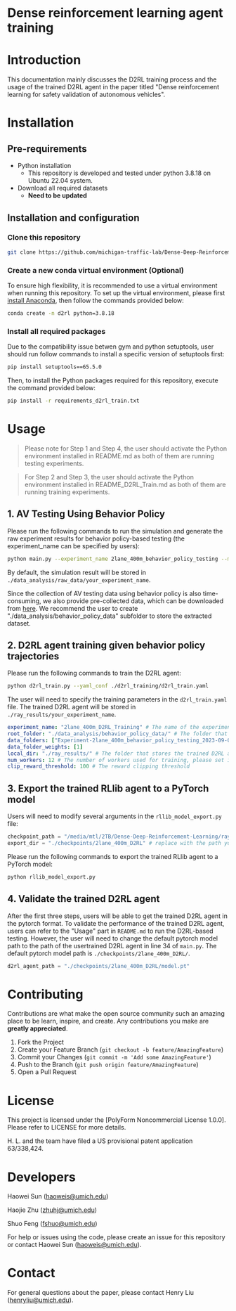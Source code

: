# Dense reinforcement learning agent training

# Introduction
This documentation mainly discusses the D2RL training process and the usage of the trained D2RL agent in the paper titled "Dense reinforcement learning for safety validation of autonomous vehicles".

# Installation
## Pre-requirements
  - Python installation
    - This repository is developed and tested under python 3.8.18 on Ubuntu 22.04 system.
  - Download all required datasets
    - **Need to be updated**
## Installation and configuration
### Clone this repository
```bash
git clone https://github.com/michigan-traffic-lab/Dense-Deep-Reinforcement-Learning.git
```
### Create a new conda virtual environment (Optional)
To ensure high flexibility, it is recommended to use a virtual environment when running this repository. To set up the virtual environment, please first [install Anaconda](https://docs.anaconda.com/free/anaconda/install/index.html), then follow the commands provided below:
```bash
conda create -n d2rl python=3.8.18
```
### Install all required packages
Due to the compatibility issue betwen gym and python setuptools, user should run follow commands to install a specific version of setuptools first:

```bash
pip install setuptools==65.5.0
```

Then, to install the Python packages required for this repository, execute the command provided below:
```bash
pip install -r requirements_d2rl_train.txt
```
# Usage

> Please note for Step 1 and Step 4, the user should activate the Python environment installed in README.md as both of them are running testing experiments.

> For Step 2 and Step 3, the user should activate the Python environment installed in README_D2RL_Train.md as both of them are running training experiments.

## 1. AV Testing Using Behavior Policy
Please run the following commands to run the simulation and generate the raw experiment results for behavior policy-based testing (the experiment_name can be specified by users):
```bash
python main.py --experiment_name 2lane_400m_behavior_policy_testing --mode behavior_policy
```
By default, the simulation result will be stored in `./data_analysis/raw_data/your_experiment_name`.

Since the collection of AV testing data using behavior policy is also time-consuming, we also provide pre-collected data, which can be downloaded from [here](https://dense-deep-reinforcement-learning.s3.us-east-2.amazonaws.com/Experiment-2lane_400m_behavior_policy_testing_2023-09-03.zip). We recommend the user to create "./data_analysis/behavior_policy_data" subfolder to store the extracted dataset. 

## 2. D2RL agent training given behavior policy trajectories

Please run the following commands to train the D2RL agent:
```bash
python d2rl_train.py --yaml_conf ./d2rl_training/d2rl_train.yaml
```
The user will need to specify the training parameters in the `d2rl_train.yaml` file. The trained D2RL agent will be stored in `./ray_results/your_experiment_name`.
```yaml
experiment_name: "2lane_400m_D2RL_Training" # The name of the experiment
root_folder: "./data_analysis/behavior_policy_data/" # The folder that stores the behavior policy trajectories
data_folders: ["Experiment-2lane_400m_behavior_policy_testing_2023-09-03"] # The folder name of the behavior policy trajectories
data_folder_weights: [1]
local_dir: "./ray_results/" # The folder that stores the trained D2RL agent
num_workers: 12 # The number of workers used for training, please set it to the number of CPU cores
clip_reward_threshold: 100 # The reward clipping threshold
```

## 3. Export the trained RLlib agent to a PyTorch model
Users will need to modify several arguments in the `rllib_model_export.py` file:
```python
checkpoint_path = "/media/mtl/2TB/Dense-Deep-Reinforcement-Learning/ray_results/2lane_400m_D2RL_Training_V2/PPO_my_env_959a3_00000_0_2023-09-03_16-29-30/checkpoint_000177/checkpoint-177" # replace with your rllib checkpoint path
export_dir = "./checkpoints/2lane_400m_D2RL" # replace with the path you would like to save the pytorch model
```

Please run the following commands to export the trained RLlib agent to a PyTorch model:
```bash
python rllib_model_export.py
```

## 4. Validate the trained D2RL agent

After the first three steps, users will be able to get the trained D2RL agent in the pytorch format. To validate the performance of the trained D2RL agent, users can refer to the "Usage" part in `README.md` to run the D2RL-based testing. However, the user will need to change the default pytorch model path to the path of the usertrained D2RL agent in line 34 of `main.py`. The default pytorch model path is `./checkpoints/2lane_400m_D2RL/`.
```python
d2rl_agent_path = "./checkpoints/2lane_400m_D2RL/model.pt"
```


# Contributing

Contributions are what make the open source community such an amazing place to be learn, inspire, and create. Any contributions you make are **greatly appreciated**.

1. Fork the Project
2. Create your Feature Branch (`git checkout -b feature/AmazingFeature`)
3. Commit your Changes (`git commit -m 'Add some AmazingFeature'`)
4. Push to the Branch (`git push origin feature/AmazingFeature`)
5. Open a Pull Request

# License

This project is licensed under the [PolyForm Noncommercial License 1.0.0]. Please refer to LICENSE for more details.

H. L. and the team have filed a US provisional patent application 63/338,424.

# Developers

Haowei Sun (haoweis@umich.edu)

Haojie Zhu (zhuhj@umich.edu)

Shuo Feng (fshuo@umich.edu)

For help or issues using the code, please create an issue for this repository or contact Haowei Sun (haoweis@umich.edu).

# Contact

For general questions about the paper, please contact Henry Liu (henryliu@umich.edu).
